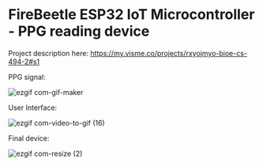 # FireBeetle ESP32 IoT Microcontroller - PPG reading device

Project description here:
https://my.visme.co/projects/rxyojmyo-bioe-cs-494-2#s1

PPG signal:

![ezgif com-gif-maker](https://user-images.githubusercontent.com/63125253/111841914-fcd7bd80-88fe-11eb-944b-49138ddd3173.gif)




User Interface:

![ezgif com-video-to-gif (16)](https://user-images.githubusercontent.com/63125253/111841971-14af4180-88ff-11eb-964d-3d183a0b7a5f.gif)



Final device:

![ezgif com-resize (2)](https://user-images.githubusercontent.com/63125253/111842077-3b6d7800-88ff-11eb-870b-060764c3ae70.gif)







 
